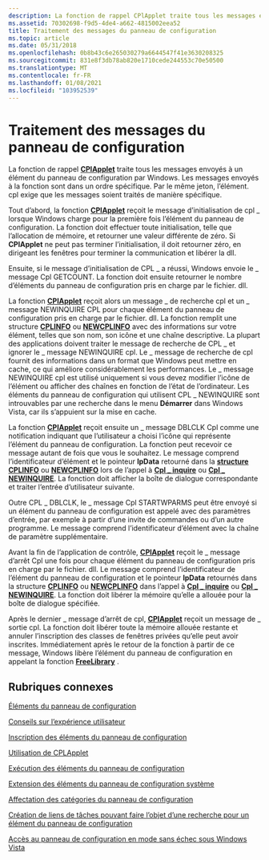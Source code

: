 ```yaml
---
description: La fonction de rappel CPlApplet traite tous les messages envoyés à un élément du panneau de configuration par Windows. Les messages envoyés à la fonction sont dans un ordre spécifique. Par le même jeton, l’élément. cpl exige que les messages soient traités de manière spécifique.
ms.assetid: 70302698-f9d5-4de4-a662-4815002eea52
title: Traitement des messages du panneau de configuration
ms.topic: article
ms.date: 05/31/2018
ms.openlocfilehash: 0b8b43c6e265030279a6644547f41e3630208325
ms.sourcegitcommit: 831e8f3db78ab820e1710cede244553c70e50500
ms.translationtype: MT
ms.contentlocale: fr-FR
ms.lasthandoff: 01/08/2021
ms.locfileid: "103952539"
---
```

# <a name="control-panel-message-processing"></a>Traitement des messages du panneau de configuration

La fonction de rappel [**CPlApplet**](/windows/win32/api/cpl/nc-cpl-applet_proc) traite tous les messages envoyés à un élément du panneau de configuration par Windows. Les messages envoyés à la fonction sont dans un ordre spécifique. Par le même jeton, l’élément. cpl exige que les messages soient traités de manière spécifique.

Tout d’abord, la fonction [**CPlApplet**](/windows/win32/api/cpl/nc-cpl-applet_proc) reçoit le message d’initialisation de cpl \_ lorsque Windows charge pour la première fois l’élément du panneau de configuration. La fonction doit effectuer toute initialisation, telle que l’allocation de mémoire, et retourner une valeur différente de zéro. Si **CPlApplet** ne peut pas terminer l’initialisation, il doit retourner zéro, en dirigeant les fenêtres pour terminer la communication et libérer la dll.

Ensuite, si le message d’initialisation de CPL \_ a réussi, Windows envoie le \_ message Cpl GETCOUNT. La fonction doit ensuite retourner le nombre d’éléments du panneau de configuration pris en charge par le fichier. dll.

La fonction [**CPlApplet**](/windows/win32/api/cpl/nc-cpl-applet_proc) reçoit alors un message \_ de recherche cpl et un \_ message NEWINQUIRE CPL pour chaque élément du panneau de configuration pris en charge par le fichier. dll. La fonction remplit une structure [**CPLINFO**](/windows/win32/api/cpl/ns-cpl-cplinfo) ou [**NEWCPLINFO**](/windows/win32/api/cpl/ns-cpl-newcplinfoa) avec des informations sur votre élément, telles que son nom, son icône et une chaîne descriptive. La plupart des applications doivent traiter le message de recherche de CPL \_ et ignorer le \_ message NEWINQUIRE cpl. Le \_ message de recherche de cpl fournit des informations dans un format que Windows peut mettre en cache, ce qui améliore considérablement les performances. Le \_ message NEWINQUIRE cpl est utilisé uniquement si vous devez modifier l’icône de l’élément ou afficher des chaînes en fonction de l’état de l’ordinateur. Les éléments du panneau de configuration qui utilisent CPL \_ NEWINQUIRE sont introuvables par une recherche dans le menu **Démarrer** dans Windows Vista, car ils s’appuient sur la mise en cache.

La fonction [**CPlApplet**](/windows/win32/api/cpl/nc-cpl-applet_proc) reçoit ensuite un \_ message DBLCLK Cpl comme une notification indiquant que l’utilisateur a choisi l’icône qui représente l’élément du panneau de configuration. La fonction peut recevoir ce message autant de fois que vous le souhaitez. Le message comprend l’identificateur d’élément et le pointeur **lpData** retourné dans la [**structure CPLINFO**](/windows/win32/api/cpl/ns-cpl-cplinfo) ou [**NEWCPLINFO**](/windows/win32/api/cpl/ns-cpl-newcplinfoa) lors de l’appel à [**Cpl \_ inquire**](cpl-inquire.md) ou [**Cpl \_ NEWINQUIRE**](cpl-newinquire.md). La fonction doit afficher la boîte de dialogue correspondante et traiter l’entrée d’utilisateur suivante.

Outre CPL \_ DBLCLK, le \_ message Cpl STARTWPARMS peut être envoyé si un élément du panneau de configuration est appelé avec des paramètres d’entrée, par exemple à partir d’une invite de commandes ou d’un autre programme. Le message comprend l’identificateur d’élément avec la chaîne de paramètre supplémentaire.

Avant la fin de l’application de contrôle, [**CPlApplet**](/windows/win32/api/cpl/nc-cpl-applet_proc) reçoit le \_ message d’arrêt Cpl une fois pour chaque élément du panneau de configuration pris en charge par le fichier. dll. Le message comprend l’identificateur de l’élément du panneau de configuration et le pointeur **lpData** retournés dans la structure [**CPLINFO**](/windows/win32/api/cpl/ns-cpl-cplinfo) ou [**NEWCPLINFO**](/windows/win32/api/cpl/ns-cpl-newcplinfoa) dans l’appel à [**Cpl \_ inquire**](cpl-inquire.md) ou [**Cpl \_ NEWINQUIRE**](cpl-newinquire.md). La fonction doit libérer la mémoire qu’elle a allouée pour la boîte de dialogue spécifiée.

Après le dernier \_ message d’arrêt de cpl, [**CPlApplet**](/windows/win32/api/cpl/nc-cpl-applet_proc) reçoit un message de \_ sortie cpl. La fonction doit libérer toute la mémoire allouée restante et annuler l’inscription des classes de fenêtres privées qu’elle peut avoir inscrites. Immédiatement après le retour de la fonction à partir de ce message, Windows libère l’élément du panneau de configuration en appelant la fonction [**FreeLibrary**](/windows/win32/api/libloaderapi/nf-libloaderapi-freelibrary) .

## <a name="related-topics"></a>Rubriques connexes

<dl> <dt>

[Éléments du panneau de configuration](control-panel-applications.md)
</dt> <dt>

[Conseils sur l’expérience utilisateur](user-experience-guidelines.md)
</dt> <dt>

[Inscription des éléments du panneau de configuration](registering-control-panel-items.md)
</dt> <dt>

[Utilisation de CPLApplet](using-cplapplet.md)
</dt> <dt>

[Exécution des éléments du panneau de configuration](executing-control-panel-items.md)
</dt> <dt>

[Extension des éléments du panneau de configuration système](extending-system-control-panel-items.md)
</dt> <dt>

[Affectation des catégories du panneau de configuration](assigning-control-panel-categories.md)
</dt> <dt>

[Création de liens de tâches pouvant faire l’objet d’une recherche pour un élément du panneau de configuration](creating-searchable-task-links.md)
</dt> <dt>

[Accès au panneau de configuration en mode sans échec sous Windows Vista](accessing-the-cp-in-safe-mode-under-vista.md)
</dt> </dl>

 

 
